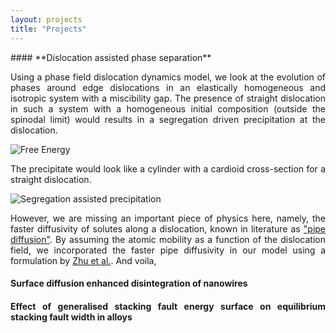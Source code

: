 ```yaml
---
layout: projects
title: "Projects"
---
```

<div style='text-align: justify;'>
#### **Dislocation assisted phase separation**

Using a phase field dislocation dynamics model, we look at the evolution of phases around edge dislocations in an 
elastically homogeneous and isotropic system with a miscibility gap. The presence of straight dislocation 
in such a system with a homogeneous initial composition (outside the spinodal limit) would results in a segregation
driven precipitation at the dislocation. 

![Free Energy]()

The precipitate would look like a cylinder with a cardioid cross-section for a straight dislocation.  

![Segregation assisted precipitation](https://media.giphy.com/media/vFKqnCdLPNOKc/giphy.gif)

However, we are missing an important piece of physics here, namely, the faster diffusivity of solutes along a dislocation, 
known in literature as ["pipe diffusion"](https://www.sciencedirect.com/science/article/abs/pii/0001616064902202). By assuming the atomic mobility as a function of the dislocation field, 
we incorporated the faster pipe diffusivity in our model using a formulation 
by [Zhu et al.](https://journals.aps.org/pre/abstract/10.1103/PhysRevE.60.3564). And voila,  


#### **Surface diffusion enhanced disintegration of nanowires**


#### **Effect of generalised stacking fault energy surface on equilibrium stacking fault width in alloys**
</div>
